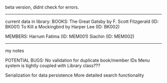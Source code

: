 beta version, didnt check for errors.

______________________________________________________
current data in library:
BOOKS:
The Great Gatsby by F. Scott Fitzgerald (ID: BK001)
To Kill a Mockingbird by Harper Lee (ID: BK002)

MEMBERS:
Harrum Fatima (ID: MEM001)
Siachin (ID: MEM002)

______________________________________________________
my notes

POTENTIAL BUGS:
No validation for duplicate book/member IDs
Menu system is tightly coupled with Library class???


Serialization for data persistence
More detailed search functionality


